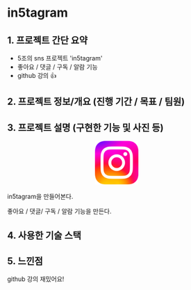 # in5tagram

## 1. 프로젝트 간단 요약

- 5조의 sns 프로젝트 'in5tagram'
- 좋아요 / 댓글 / 구독 / 알람 기능
- github 강의 👍

## 2. 프로젝트 정보/개요 (진행 기간 / 목표 / 팀원)



## 3. 프로젝트 설명 (구현한 기능 및 사진 등)

<center><img src="./images/abc.svg" width="100px" height="100px"></center>
<p>in5tagram을 만들어본다.</p>
<p>좋아요 / 댓글/ 구독 / 알람 기능을 만든다.</p>


## 4. 사용한 기술 스택



## 5. 느낀점

github 강의 재밌어요!
